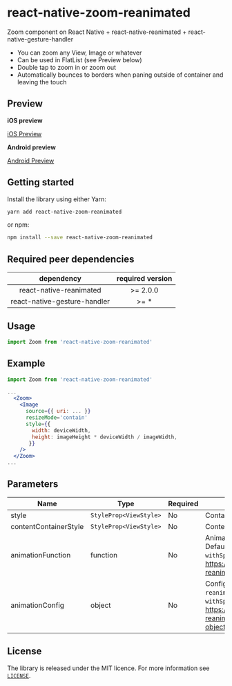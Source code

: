 # react-native-zoom-reanimated

Zoom component on React Native + react-native-reanimated + react-native-gesture-handler

* You can zoom any View, Image or whatever
* Can be used in FlatList (see Preview below)
* Double tap to zoom in or zoom out
* Automatically bounces to borders when paning outside of container and leaving the touch

## Preview

**iOS preview**

[iOS Preview](https://user-images.githubusercontent.com/11584712/174407015-2cd13692-a32e-4591-8cce-b47f6edb3cb9.mp4)

**Android preview**

[Android Preview](https://github.com/kesha-antonov/react-native-zoom-reanimated/assets/11584712/7e8a572b-8130-4aea-88c7-2ca035a155a1)

## Getting started

Install the library using either Yarn:

```bash
yarn add react-native-zoom-reanimated
```

or npm:

```bash
npm install --save react-native-zoom-reanimated
```

## Required peer dependencies

|          dependency          | required version |
|:----------------------------:|:----------------:|
|   react-native-reanimated    |    \>= 2.0.0     |
| react-native-gesture-handler |      \>= *       |


## Usage

```javascript
import Zoom from 'react-native-zoom-reanimated'
```

## Example

```jsx
import Zoom from 'react-native-zoom-reanimated'

...
  <Zoom>
    <Image
      source={{ uri: ... }}
      resizeMode='contain'
      style={{
        width: deviceWidth,
        height: imageHeight * deviceWidth / imageWidth,
       }}
    />
  </Zoom>
...
```

## Parameters

| Name                  | Type                   | Required | Description                                                                                                                                                                                                              |
|-----------------------|------------------------|----------|--------------------------------------------------------------------------------------------------------------------------------------------------------------------------------------------------------------------------|
| style                 | `StyleProp<ViewStyle>` | No       | Container style                                                                                                                                                                                                          |
| contentContainerStyle | `StyleProp<ViewStyle>` | No       | Content container style                                                                                                                                                                                                  |
| animationFunction     | function               | No       | Animation function from `react-native-reanimated`. Default: `withTiming`. For example, you can use `withSpring` instead: https://docs.swmansion.com/react-native-reanimated/docs/api/animations/withSpring               |
| animationConfig       | object                 | No       | Config for animation function from `react-native-reanimated`. For example, avaiable options for `withSpring` animation: https://docs.swmansion.com/react-native-reanimated/docs/api/animations/withSpring#options-object |


## License

The library is released under the MIT licence. For more information see [`LICENSE`](/LICENSE).
